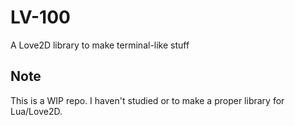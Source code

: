 # LV-100
A Love2D library to make terminal-like stuff

## Note
This is a WIP repo. I haven't studied or to make a proper library for Lua/Love2D.
